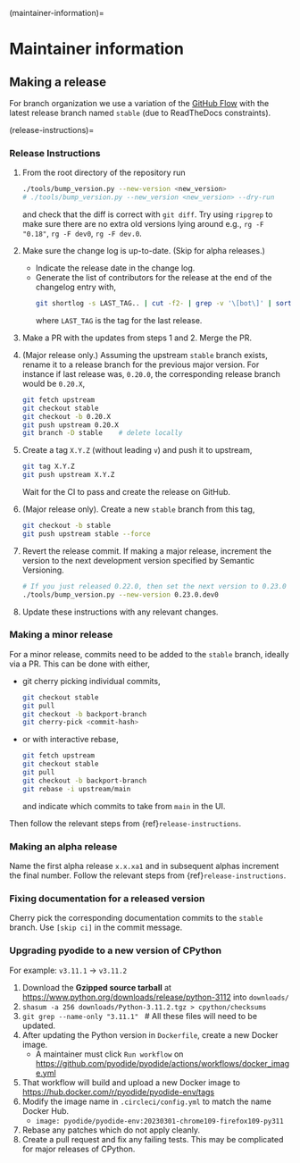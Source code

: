 (maintainer-information)=

# Maintainer information

## Making a release

For branch organization we use a variation of the [GitHub
Flow](https://guides.github.com/introduction/flow/) with
the latest release branch named `stable` (due to ReadTheDocs constraints).

(release-instructions)=

### Release Instructions

1. From the root directory of the repository run

   ```bash
   ./tools/bump_version.py --new-version <new_version>
   # ./tools/bump_version.py --new_version <new_version> --dry-run
   ```

   and check that the diff is correct with `git diff`. Try using `ripgrep` to
   make sure there are no extra old versions lying around e.g., `rg -F "0.18"`,
   `rg -F dev0`, `rg -F dev.0`.

2. Make sure the change log is up-to-date. (Skip for alpha releases.)

   - Indicate the release date in the change log.
   - Generate the list of contributors for the release at the end of the
     changelog entry with,
     ```bash
     git shortlog -s LAST_TAG.. | cut -f2- | grep -v '\[bot\]' | sort --ignore-case | tr '\n' ';' | sed 's/;/, /g;s/, $//' | fold -s
     ```
     where `LAST_TAG` is the tag for the last release.

3. Make a PR with the updates from steps 1 and 2. Merge the PR.

4. (Major release only.) Assuming the upstream `stable` branch exists,
   rename it to a release branch for the previous major version. For instance if
   last release was, `0.20.0`, the corresponding release branch would be
   `0.20.X`,

   ```bash
   git fetch upstream
   git checkout stable
   git checkout -b 0.20.X
   git push upstream 0.20.X
   git branch -D stable    # delete locally
   ```

5. Create a tag `X.Y.Z` (without leading `v`) and push
   it to upstream,

   ```bash
   git tag X.Y.Z
   git push upstream X.Y.Z
   ```

   Wait for the CI to pass and create the release on GitHub.

6. (Major release only). Create a new `stable` branch from this tag,

   ```bash
   git checkout -b stable
   git push upstream stable --force
   ```

7. Revert the release commit. If making a major release, increment the version
   to the next development version specified by Semantic Versioning.

   ```sh
   # If you just released 0.22.0, then set the next version to 0.23.0
   ./tools/bump_version.py --new-version 0.23.0.dev0
   ```

8. Update these instructions with any relevant changes.

### Making a minor release

For a minor release, commits need to be added to the `stable` branch, ideally via a PR.
This can be done with either,

- git cherry picking individual commits,
  ```bash
  git checkout stable
  git pull
  git checkout -b backport-branch
  git cherry-pick <commit-hash>
  ```
- or with interactive rebase,
  ```bash
  git fetch upstream
  git checkout stable
  git pull
  git checkout -b backport-branch
  git rebase -i upstream/main
  ```
  and indicate which commits to take from `main` in the UI.

Then follow the relevant steps from {ref}`release-instructions`.

### Making an alpha release

Name the first alpha release `x.x.xa1` and in subsequent alphas increment the
final number. Follow the relevant steps from {ref}`release-instructions`.

### Fixing documentation for a released version

Cherry pick the corresponding documentation commits to the `stable` branch. Use
`[skip ci]` in the commit message.

### Upgrading pyodide to a new version of CPython

For example: `v3.11.1` -> `v3.11.2`

1. Download the **Gzipped source tarball** at https://www.python.org/downloads/release/python-3112 into `downloads/`
2. `shasum -a 256 downloads/Python-3.11.2.tgz > cpython/checksums`
3. `git grep --name-only "3.11.1" ` # All these files will need to be updated.
4. After updating the Python version in `Dockerfile`, create a new Docker image.
   - A maintainer must click `Run workflow` on https://github.com/pyodide/pyodide/actions/workflows/docker_image.yml
5. That workflow will build and upload a new Docker image to https://hub.docker.com/r/pyodide/pyodide-env/tags
6. Modify the image name in `.circleci/config.yml` to match the name Docker Hub.
   - `image: pyodide/pyodide-env:20230301-chrome109-firefox109-py311`
7. Rebase any patches which do not apply cleanly.
8. Create a pull request and fix any failing tests. This may be complicated for major releases of CPython.
